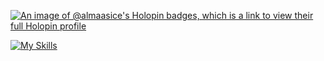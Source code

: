 [![An image of @almaasice's Holopin badges, which is a link to view their full Holopin profile](https://holopin.me/almaasice)](https://holopin.io/@almaasice)

[![My Skills](https://skillicons.dev/icons?i=aws,gcp,docker,vercel,firebase,nextjs,tailwindcss,react,fastapi,nodejs,expressjs,typescript,javascript,python,html,css)](https://skillicons.dev)


<!--
**almaas-ice/almaas-ice** is a ✨ _special_ ✨ repository because its `README.md` (this file) appears on your GitHub profile.

Here are some ideas to get you started:

- 🔭 I’m currently working on ...
- 🌱 I’m currently learning ...
- 👯 I’m looking to collaborate on ...
- 🤔 I’m looking for help with ...
- 💬 Ask me about ...
- 📫 How to reach me: ...
- 😄 Pronouns: ...
- ⚡ Fun fact: ...
-->
